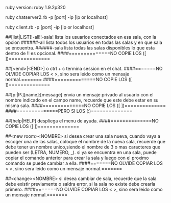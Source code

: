 ruby version: ruby 1.9.2p320

ruby chatserver2.rb -p [port] -ip [ip or localhost]

ruby client.rb -p [port] -ip [ip or localhost]

##[list|LIST]!-all!!-sala!
lista los usuarios conectados en esa sala, con la opcion
######\-all
	lista todos los usuarios en todas las salas y en que
	sala se encuentra.
######\-sala
	lista todas las salas disponibles
lo que esta dentro de !! es opcional.
####==============NO COPIE LOS ([ ])==============

##[\<end\>|\<END\>] o ctrl + c
termina session en el chat. 
####=======NO OLVIDE COPIAR LOS < >, sino sera leido como un mensaje normal.=======
####==============NO COPIE LOS ([ ])==============

##[p:|P:][name]:[message]
envia un mensaje privado al usuario con el nombre indicado
en el campo name, recuerde que este debe estar en su misma
sala.
####==============NO COPIE LOS ([ ])==============
####==============PERO SI LOS (:)==============

##[help|HELP]
despliega el menu de ayuda.
####==============NO COPIE LOS ([ ])==============

##\<new room\>\<NOMBRE\>
si desea crear una sala nueva, cuando vaya a escoger
una de las salas, coloque el nombre de la nueva sala,
recuerde que debe tener un nombre unico,siendo el
nombre de 3 o mas caracteres que pueden ser (LETRA, NUMERO, _).
si ya se encuentra en una sala, puede copiar el comando anterior
para crear la sala y luego con el proximo comando se puede cambiar
a ella.
####=======NO OLVIDE COPIAR LOS < >, sino sera leido como un mensaje normal.=======

##\<change\>\<NOMBRE\>
si desea cambiar de sala, recuerde que la sala debe existir
previamente o saldra error, si la sala no existe debe
crearla primero.
####=======NO OLVIDE COPIAR LOS < >, sino sera leido como un mensaje normal.=======
